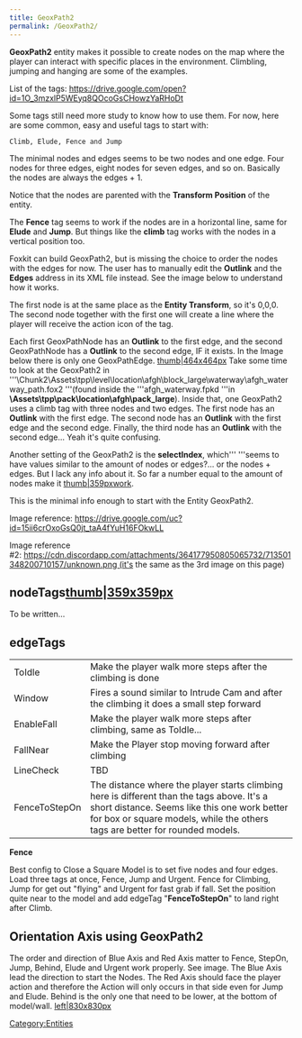 ```yaml
---
title: GeoxPath2
permalink: /GeoxPath2/
---
```


**GeoxPath2** entity makes it possible to create nodes on the map where
the player can interact with specific places in the environment.
Climbling, jumping and hanging are some of the examples.

List of the tags:
<https://drive.google.com/open?id=1O_3mzxlP5WEyq8QOcoGsCHowzYaRHoDt>

Some tags still need more study to know how to use them. For now, here
are some common, easy and useful tags to start with:

`Climb, Elude, Fence and Jump`

The minimal nodes and edges seems to be two nodes and one edge. Four
nodes for three edges, eight nodes for seven edges, and so on. Basically
the nodes are always the edges + 1.

Notice that the nodes are parented with the **Transform Position** of
the entity.

The **Fence** tag seems to work if the nodes are in a horizontal line,
same for **Elude** and **Jump**. But things like the **climb** tag works
with the nodes in a vertical position too.

Foxkit can build GeoxPath2, but is missing the choice to order the nodes
with the edges for now. The user has to manually edit the **Outlink**
and the **Edges** address in its XML file instead. See the image below
to understand how it works.

The first node is at the same place as the **Entity Transform**, so it's
0,0,0. The second node together with the first one will create a line
where the player will receive the action icon of the tag.

Each first GeoxPathNode has an **Outlink** to the first edge, and the
second GeoxPathNode has a **Outlink** to the second edge, IF it exists.
In the Image below there is only one GeoxPathEdge.
[thumb|464x464px](/File:ClimbNodesEdges.jpg "wikilink") Take some time
to look at the GeoxPath2 in
'''\\Chunk2\\Assets\\tpp\\level\\location\\afgh\\block_large\\waterway\\afgh_waterway_path.fox2
'''(found inside the '''afgh_waterway.fpkd '''in
**\\Assets\\tpp\\pack\\location\\afgh\\pack_large**). Inside that, one
GeoxPath2 uses a climb tag with three nodes and two edges. The first
node has an **Outlink** with the first edge. The second node has an
**Outlink** with the first edge and the second edge. Finally, the third
node has an **Outlink** with the second edge... Yeah it's quite
confusing.

Another setting of the GeoxPath2 is the **selectIndex**, which'''
'''seems to have values similar to the amount of nodes or edges?... or
the nodes + edges. But I lack any info about it. So far a number equal
to the amount of nodes make it
[thumb|359pxwork](/File:Unknown.png "wikilink").

This is the minimal info enough to start with the Entity GeoxPath2.

Image
reference: https://drive.google.com/uc?id=15ii6crOxoGsQ0jt_taA4fYuH16FOkwLL

Image reference
\#2: https://cdn.discordapp.com/attachments/364177950805065732/713501348200710157/unknown.png (it's
the same as the 3rd image on this page)

## nodeTags[thumb|359x359px](/File:GeoxPath2ExampleFence.jpg "wikilink")

To be written...

## edgeTags

|               |                                                                                                                                                                                                                            |
| ------------- | -------------------------------------------------------------------------------------------------------------------------------------------------------------------------------------------------------------------------- |
| ToIdle        | Make the player walk more steps after the climbing is done                                                                                                                                                                 |
| Window        | Fires a sound similar to Intrude Cam and after the climbing it does a small step forward                                                                                                                                   |
| EnableFall    | Make the player walk more steps after climbing, same as ToIdle...                                                                                                                                                          |
| FallNear      | Make the Player stop moving forward after climbing                                                                                                                                                                         |
| LineCheck     | TBD                                                                                                                                                                                                                        |
| FenceToStepOn | The distance where the player starts climbing here is different than the tags above. It's a short distance. Seems like this one work better for box or square models, while the others tags are better for rounded models. |

**Fence**

Best config to Close a Square Model is to set five nodes and four edges.
Load three tags at once, Fence, Jump and Urgent. Fence for Climbing,
Jump for get out "flying" and Urgent for fast grab if fall. Set the
position quite near to the model and add edgeTag "**FenceToStepOn**" to
land right after Climb.

## Orientation Axis using GeoxPath2

The order and direction of Blue Axis and Red Axis matter to Fence,
StepOn, Jump, Behind, Elude and Urgent work properly. See image. The
Blue Axis lead the direction to start the Nodes. The Red Axis should
face the player action and therefore the Action will only occurs in that
side even for Jump and Elude. Behind is the only one that need to be
lower, at the bottom of model/wall.
[left|830x830px](/File:AxisGeoxPath2.jpg "wikilink")

[Category:Entities](/Category:Entities "wikilink")